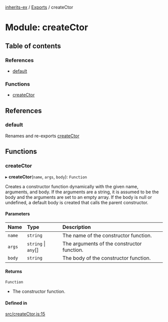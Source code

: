 [inherits-ex](../README.md) / [Exports](../modules.md) / createCtor

# Module: createCtor

## Table of contents

### References

- [default](createCtor.md#default)

### Functions

- [createCtor](createCtor.md#creatector)

## References

### default

Renames and re-exports [createCtor](createCtor.md#creatector)

## Functions

### createCtor

▸ **createCtor**(`name`, `args`, `body`): `Function`

Creates a constructor function dynamically with the given name, arguments, and body.
If the arguments are a string, it is assumed to be the body and the arguments are set to an empty array.
If the body is null or undefined, a default body is created that calls the parent constructor.

#### Parameters

| Name | Type | Description |
| :------ | :------ | :------ |
| `name` | `string` | The name of the constructor function. |
| `args` | `string` \| `any`[] | The arguments of the constructor function. |
| `body` | `string` | The body of the constructor function. |

#### Returns

`Function`

- The constructor function.

#### Defined in

[src/createCtor.js:15](https://github.com/snowyu/inherits-ex.js/blob/81559ee/src/createCtor.js#L15)
